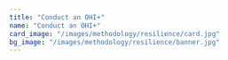 ```yaml
---
title: "Conduct an OHI+"
name: "Conduct an OHI+"
card_image: "/images/methodology/resilience/card.jpg"
bg_image: "/images/methodology/resilience/banner.jpg"
---
```

